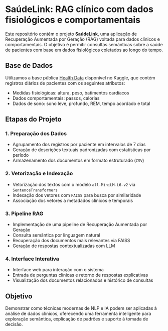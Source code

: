 # SaúdeLink: RAG clínico com dados fisiológicos e comportamentais

Este repositório contém o projeto **SaúdeLink**, uma aplicação de Recuperação Aumentada por Geração (RAG) voltada para dados clínicos e comportamentais. O objetivo é permitir consultas semânticas sobre a saúde de pacientes com base em dados fisiológicos coletados ao longo do tempo.

## Base de Dados

Utilizamos a base pública [Health Data](https://www.kaggle.com/datasets/whenamancodes/health-data) disponível no Kaggle, que contém registros diários de pacientes com os seguintes atributos:

- Medidas fisiológicas: altura, peso, batimentos cardíacos
- Dados comportamentais: passos, calorias
- Dados de sono: sono leve, profundo, REM, tempo acordado e total

## Etapas do Projeto

### 1. Preparação dos Dados
- Agrupamento dos registros por paciente em intervalos de 7 dias
- Geração de descrições textuais padronizadas com estatísticas por período
- Armazenamento dos documentos em formato estruturado (`CSV`)

### 2. Vetorização e Indexação
- Vetorização dos textos com o modelo `all-MiniLM-L6-v2` via `SentenceTransformers`
- Indexação dos vetores com `FAISS` para busca por similaridade
- Associação dos vetores a metadados clínicos e temporais

### 3. Pipeline RAG
- Implementação de uma pipeline de Recuperação Aumentada por Geração
- Consulta semântica por linguagem natural
- Recuperação dos documentos mais relevantes via FAISS
- Geração de respostas contextualizadas com LLM

### 4. Interface Interativa
- Interface web para interação com o sistema
- Entrada de perguntas clínicas e retorno de respostas explicativas
- Visualização dos documentos relacionados e histórico de consultas

## Objetivo

Demonstrar como técnicas modernas de NLP e IA podem ser aplicadas à análise de dados clínicos, oferecendo uma ferramenta inteligente para exploração semântica, explicação de padrões e suporte à tomada de decisão.
